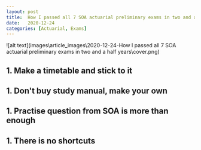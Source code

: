 ```yaml
---
layout: post
title:  How I passed all 7 SOA actuarial preliminary exams in two and a half years
date:   2020-12-24
categories: [Actuarial, Exams]
---
```


![alt text](images\article_images\2020-12-24-How I passed all 7 SOA actuarial preliminary exams in two and a half years\cover.png)


## 1. Make a timetable and stick to it



## 1. Don't buy study manual, make your own



## 1. Practise question from SOA is more than enough



## 1. There is no shortcuts






